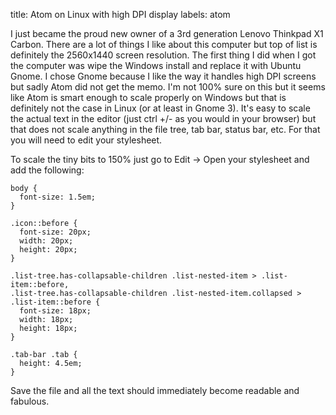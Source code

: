 title: Atom on Linux with high DPI display
labels: atom

I just became the proud new owner of a 3rd generation Lenovo Thinkpad X1
Carbon. There are a lot of things I like about this computer but top of list
is definitely the 2560x1440 screen resolution. The first thing I did when I got
the computer was wipe the Windows install and replace it with Ubuntu Gnome. I
chose Gnome because I like the way it handles high DPI screens but sadly Atom
did not get the memo. I'm not 100% sure on this but it seems like Atom is smart
enough to scale properly on Windows but that is definitely not the case in Linux
(or at least in Gnome 3). It's easy to scale the actual text in the editor (just
ctrl +/- as you would in your browser) but that does not scale anything in the
file tree, tab bar, status bar, etc. For that you will need to edit your
stylesheet.

To scale the tiny bits to 150% just go to Edit -> Open your stylesheet and add
the following:

    body {
      font-size: 1.5em;
    }

    .icon::before {
      font-size: 20px;
      width: 20px;
      height: 20px;
    }

    .list-tree.has-collapsable-children .list-nested-item > .list-item::before,
    .list-tree.has-collapsable-children .list-nested-item.collapsed > .list-item::before {
      font-size: 18px;
      width: 18px;
      height: 18px;
    }

    .tab-bar .tab {
      height: 4.5em;
    }

Save the file and all the text should immediately become readable and fabulous.
